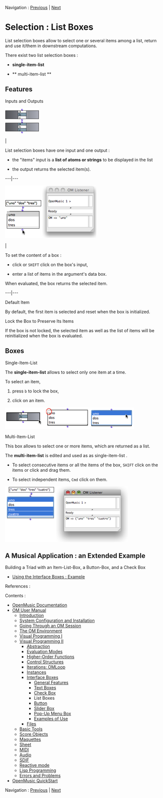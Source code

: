 
Navigation : [Previous](CheckBox "page précédente\(Check Box\)") |
[Next](Button "Next\(Button\)")

# Selection : List Boxes

List selection boxes allow to select one or several items among a list, return
and use it/them in downstream computations.

There exist two list selection boxes :

  * **single-item-list**

  * ** multi-item-list **

## Features

Inputs and Outputs

![](../res/lists-boxes.png)

|

List selection boxes have one input and one output :

  * the "items" input is a **list of atoms or strings** to be displayed in the list

  * the output returns the selected item(s).

  
  
---|---  
  
![](../res/evaluno.png)

|

To set the content of a box :

  * click or `SHIFT` click on the box's input,

  * enter a list of items in the argument's data box.

When evaluated, the box returns the selected item.  
  
---|---  
  
Default Item

By default, the first item is selected and reset when the box is initialized.

Lock the Box to Preserve Its Items

If the box is not locked, the selected item as well as the list of items will
be reinitialized when the box is evaluated.

## Boxes

Single-Item-List

The  **single-item-list** allows to select only one item at a time.

To select an item,

  1. press `b` to lock the box,

  2. click on an item.

![](../res/singleitem.png)

Multi-Item-List

This box allows to select one or more items, which are returned as a list.

The  **multi-item-list** is edited and used as as  single-item-list .

  * To select consecutive items or all the items of the box, `SHIFT` click on the items or click and drag them.

  * To select independent items, `Cmd` click on them.

![](../res/multiitem.png)

## A Musical Application : an Extended Example

Building a Triad with an Item-List-Box, a Button-Box, and a Check Box

  * [Using the Interface Boxes : Example](InterfaceExample)

References :

Contents :

  * [OpenMusic Documentation](OM-Documentation)
  * [OM User Manual](OM-User-Manual)
    * [Introduction](00-Contents)
    * [System Configuration and Installation](Installation)
    * [Going Through an OM Session](Goingthrough)
    * [The OM Environment](Environment)
    * [Visual Programming I](BasicVisualProgramming)
    * [Visual Programming II](AdvancedVisualProgramming)
      * [Abstraction](Abstraction)
      * [Evaluation Modes](EvalModes)
      * [Higher-Order Functions](HighOrder)
      * [Control Structures](Control)
      * [Iterations: OMLoop](OMLoop)
      * [Instances](Instances)
      * [Interface Boxes](InterfaceBoxes)
        * [General Features](GeneralFeatures)
        * [Text Boxes](TextBoxes)
        * [Check Box](CheckBox)
        * List Boxes
        * [Button](Button)
        * [Slider Box](Slider)
        * [Pop-Up Menu Box](MenuBoxes)
        * [Examples of Use](InterfaceExample)
      * [Files](Files)
    * [Basic Tools](BasicObjects)
    * [Score Objects](ScoreObjects)
    * [Maquettes](Maquettes)
    * [Sheet](Sheet)
    * [MIDI](MIDI)
    * [Audio](Audio)
    * [SDIF](SDIF)
    * [Reactive mode](Reactive)
    * [Lisp Programming](Lisp)
    * [Errors and Problems](errors)
  * [OpenMusic QuickStart](QuickStart-Chapters)

Navigation : [Previous](CheckBox "page précédente\(Check Box\)") |
[Next](Button "Next\(Button\)")

